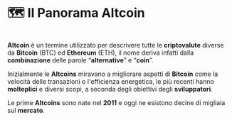 # 🗺 Il Panorama Altcoin

\
**Altcoin** è un termine utilizzato per descrivere tutte le **criptovalute** diverse da **Bitcoin** (BTC) ed **Ethereum** (ETH), il nome deriva infatti dalla **combinazione** delle parole “**alternative**” e “**coin**”.

Inizialmente le **Altcoins** miravano a migliorare aspetti di **Bitcoin** come la velocità delle transazioni o l'efficienza energetica, le più recenti hanno **molteplici** e diversi scopi, a seconda degli obiettivi degli **sviluppatori**.

Le prime **Altcoins** sono nate nel **2011** e oggi ne esistono decine di migliaia sul **mercato**.
